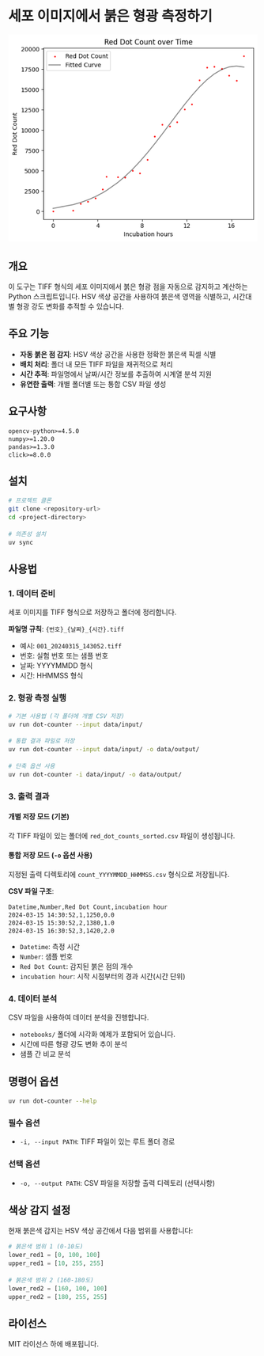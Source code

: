 # 세포 이미지에서 붉은 형광 측정하기

![](static/output.png)

## 개요

이 도구는 TIFF 형식의 세포 이미지에서 붉은 형광 점을 자동으로 감지하고 계산하는 Python 스크립트입니다. HSV 색상 공간을 사용하여 붉은색 영역을 식별하고, 시간대별 형광 강도 변화를 추적할 수 있습니다.

## 주요 기능

- **자동 붉은 점 감지**: HSV 색상 공간을 사용한 정확한 붉은색 픽셀 식별
- **배치 처리**: 폴더 내 모든 TIFF 파일을 재귀적으로 처리
- **시간 추적**: 파일명에서 날짜/시간 정보를 추출하여 시계열 분석 지원
- **유연한 출력**: 개별 폴더별 또는 통합 CSV 파일 생성

## 요구사항

```
opencv-python>=4.5.0
numpy>=1.20.0
pandas>=1.3.0
click>=8.0.0
```

## 설치

```bash
# 프로젝트 클론
git clone <repository-url>
cd <project-directory>

# 의존성 설치
uv sync
```

## 사용법

### 1. 데이터 준비

세포 이미지를 TIFF 형식으로 저장하고 폴더에 정리합니다.

**파일명 규칙**: `{번호}_{날짜}_{시간}.tiff`
- 예시: `001_20240315_143052.tiff`
- 번호: 실험 번호 또는 샘플 번호
- 날짜: YYYYMMDD 형식
- 시간: HHMMSS 형식

### 2. 형광 측정 실행

```bash
# 기본 사용법 (각 폴더에 개별 CSV 저장)
uv run dot-counter --input data/input/

# 통합 결과 파일로 저장
uv run dot-counter --input data/input/ -o data/output/

# 단축 옵션 사용
uv run dot-counter -i data/input/ -o data/output/
```

### 3. 출력 결과

#### 개별 저장 모드 (기본)
각 TIFF 파일이 있는 폴더에 `red_dot_counts_sorted.csv` 파일이 생성됩니다.

#### 통합 저장 모드 (`-o` 옵션 사용)
지정된 출력 디렉토리에 `count_YYYYMMDD_HHMMSS.csv` 형식으로 저장됩니다.

**CSV 파일 구조**:
```csv
Datetime,Number,Red Dot Count,incubation hour
2024-03-15 14:30:52,1,1250,0.0
2024-03-15 15:30:52,2,1380,1.0
2024-03-15 16:30:52,3,1420,2.0
```

- `Datetime`: 측정 시간
- `Number`: 샘플 번호
- `Red Dot Count`: 감지된 붉은 점의 개수
- `incubation hour`: 시작 시점부터의 경과 시간(시간 단위)

### 4. 데이터 분석

CSV 파일을 사용하여 데이터 분석을 진행합니다.
- `notebooks/` 폴더에 시각화 예제가 포함되어 있습니다.
- 시간에 따른 형광 강도 변화 추이 분석
- 샘플 간 비교 분석

## 명령어 옵션

```bash
uv run dot-counter --help
```

### 필수 옵션
- `-i, --input PATH`: TIFF 파일이 있는 루트 폴더 경로

### 선택 옵션
- `-o, --output PATH`: CSV 파일을 저장할 출력 디렉토리 (선택사항)

## 색상 감지 설정

현재 붉은색 감지는 HSV 색상 공간에서 다음 범위를 사용합니다:

```python
# 붉은색 범위 1 (0-10도)
lower_red1 = [0, 100, 100]
upper_red1 = [10, 255, 255]

# 붉은색 범위 2 (160-180도)
lower_red2 = [160, 100, 100]  
upper_red2 = [180, 255, 255]
```

## 라이선스

MIT 라이선스 하에 배포됩니다.

